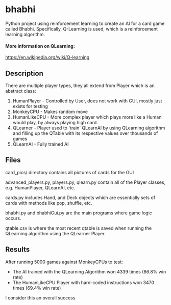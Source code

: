 # bhabhi
Python project using reinforcement learning to create an AI for a card
game called Bhabhi. Specifically, Q-Learning is used, which is a reinforcement
learning algorithm.
#### More information on QLearning:
https://en.wikipedia.org/wiki/Q-learning
## Description
There are multiple player types, they all extend from Player which is an
abstract class:
1. HumanPlayer - Controlled by User, does not work with GUI, mostly just exists
   for testing
1. MonkeyCPU - Makes random move
1. HumanLikeCPU - More complex player which plays more like a Human would
   play, by always playing high card.
1. QLearner - Player used to 'train' QLearnAI by using QLearning algorithm and
   filling up the QTable with its respective values over thousands of games
1. QLearnAI - Fully trained AI

## Files
card_pics/ directory contains all pictures of cards for the GUI

advanced_players.py, players.py, qlearn.py contain all of the Player classes,
e.g. HumanPlayer, QLearnAI, etc.

cards.py includes Hand, and Deck objects which are essentially sets of cards
with methods like pop, shuffle, etc.

bhabhi.py and bhabhiGui.py are the main programs where game logic occurs.

qtable.csv is where the most recent qtable is saved when running the QLearning
algorithm using the QLearner Player.

## Results
After running 5000 games against MonkeyCPUs to test:
* The AI trained with the QLearning Algorithm won 4339 times (86.8% win rate)
* The HumanLikeCPU Player with hard-coded instructions won 3470 times (69.4% win rate)

I consider this an overall success
